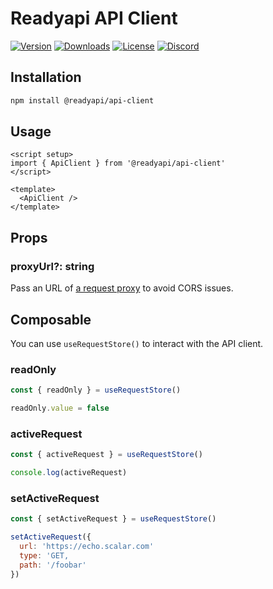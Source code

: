 # Readyapi API Client

[![Version](https://img.shields.io/npm/v/%40readyapi/api-client)](https://www.npmjs.com/package/@readyapi/api-client)
[![Downloads](https://img.shields.io/npm/dm/%40readyapi/api-client)](https://www.npmjs.com/package/@readyapi/api-client)
[![License](https://img.shields.io/npm/l/%40scalar%2Fapi-client)](https://www.npmjs.com/package/@readyapi/api-client)
[![Discord](https://img.shields.io/discord/1135330207960678410?style=flat&color=5865F2)](https://discord.gg/scalar)

## Installation

```bash
npm install @readyapi/api-client
```

## Usage

```vue
<script setup>
import { ApiClient } from '@readyapi/api-client'
</script>

<template>
  <ApiClient />
</template>
```

## Props

### proxyUrl?: string

Pass an URL of [a request proxy](https://github.com/khulnasoft/readyapi.js/tree/main/packages/api-client-proxy) to avoid CORS issues.

## Composable

You can use `useRequestStore()` to interact with the API client.

### readOnly

```js
const { readOnly } = useRequestStore()

readOnly.value = false
```

### activeRequest

```js
const { activeRequest } = useRequestStore()

console.log(activeRequest)
```

### setActiveRequest

```js
const { setActiveRequest } = useRequestStore()

setActiveRequest({
  url: 'https://echo.scalar.com'
  type: 'GET,
  path: '/foobar'
})
```
